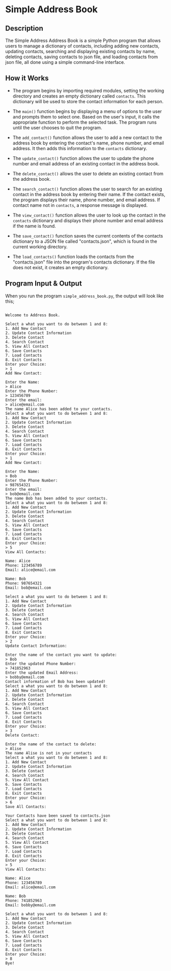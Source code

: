 # Simple Address Book

## Description

The Simple Address Address Book is a simple Python program that allows users to manage a dictionary of contacts, including adding new contacts, updating contacts, searching and displaying existing contacts by name, deleting contacts, saving contacts to json file, and loading contacts from json file, all done using a simple command-line interface.

## How it Works

- The program begins by importing required modules, setting the working directory and creates an empty dictionary called `contacts`. This dictionary will be used to store the contact information for each person.

- The `main()` function begins by displaying a menu of options to the user and prompts them to select one. Based on the user's input, it calls the appropriate function to perform the selected task. The program runs until the user chooses to quit the program.

- The `add_contact()` function allows the user to add a new contact to the address book by entering the contact's name, phone number, and email address. It then adds this information to the `contacts` dictionary.

- The `update_contact()` function allows the user to update the phone number and email address of an existing contact in the address book.

- The `delete_contact()` allows the user to delete an existing contact from the address book.

- The `search_contact()` function allows the user to search for an existing contact in the address book by entering their name. If the contact exists, the program displays their name, phone number, and email address. If contact name not in `contacts`, a response message is displayed.

- The `view_contact()` function allows the user to look up the contact in the `contacts` dictionary and displays their phone number and email address if the name is found.

- The `save_contact()` function saves the current contents of the contacts dictionary to a JSON file called "contacts.json", which is found in the current working directory.

- The `load_contacts()` function loads the contacts from the "contacts.json" file into the program's contacts dictionary. If the file does not exist, it creates an empty dictionary.

## Program Input & Output

When you run the program `simple_address_book.py`, the output will look like this;

```

Welcome to Address Book.

Select a what you want to do between 1 and 8:
1. Add New Contact
2. Update Contact Information
3. Delete Contact
4. Search Contact
5. View All Contact
6. Save Contacts
7. Load Contacts
8. Exit Contacts
Enter your Choice:
> 1
Add New Contact:

Enter the Name:
> Alice
Enter the Phone Number:
> 123456789
Enter the email:
> alice@email.com
The name Alice has been added to your contacts.
Select a what you want to do between 1 and 8:
1. Add New Contact
2. Update Contact Information
3. Delete Contact
4. Search Contact
5. View All Contact
6. Save Contacts
7. Load Contacts
8. Exit Contacts
Enter your Choice:
> 1  
Add New Contact:

Enter the Name:
> Bob
Enter the Phone Number:
> 987654321
Enter the email:
> bob@email.com
The name Bob has been added to your contacts.
Select a what you want to do between 1 and 8:
1. Add New Contact
2. Update Contact Information
3. Delete Contact
4. Search Contact
5. View All Contact
6. Save Contacts
7. Load Contacts
8. Exit Contacts
Enter your Choice:
> 5
View All Contacts:

Name: Alice
Phone: 123456789
Email: alice@email.com

Name: Bob
Phone: 987654321
Email: bob@email.com

Select a what you want to do between 1 and 8:
1. Add New Contact
2. Update Contact Information
3. Delete Contact
4. Search Contact
5. View All Contact
6. Save Contacts
7. Load Contacts
8. Exit Contacts
Enter your Choice:
> 2
Update Contact Information:

Enter the name of the contact you want to update:
> Bob
Enter the updated Phone Number:
> 741852963
Enter the updated Email Address:
> bobby@email.com
Contact information of Bob has been updated!
Select a what you want to do between 1 and 8:
1. Add New Contact
2. Update Contact Information
3. Delete Contact
4. Search Contact
5. View All Contact
6. Save Contacts
7. Load Contacts
8. Exit Contacts
Enter your Choice:
> 3
Delete Contact:

Enter the name of the contact to delete:
> Alise
The name Alise is not in your contacts
Select a what you want to do between 1 and 8:
1. Add New Contact
2. Update Contact Information
3. Delete Contact
4. Search Contact
5. View All Contact
6. Save Contacts
7. Load Contacts
8. Exit Contacts
Enter your Choice:
> 6
Save All Contacts:

Your Contacts have been saved to contacts.json
Select a what you want to do between 1 and 8:
1. Add New Contact
2. Update Contact Information
3. Delete Contact
4. Search Contact
5. View All Contact
6. Save Contacts
7. Load Contacts
8. Exit Contacts
Enter your Choice:
> 5
View All Contacts:

Name: Alice
Phone: 123456789
Email: alice@email.com

Name: Bob
Phone: 741852963
Email: bobby@email.com

Select a what you want to do between 1 and 8:
1. Add New Contact
2. Update Contact Information
3. Delete Contact
4. Search Contact
5. View All Contact
6. Save Contacts
7. Load Contacts
8. Exit Contacts
Enter your Choice:
> 8
Bye!
```
